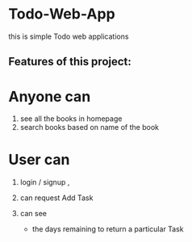 # Todo-Web-App
this is simple Todo web applications

## Features of this project:

# Anyone can

1. see all the books in homepage
2. search books based on name of the book 

# User can

1.  login / signup ,
2.  can request Add Task

4.  can see

    - the days remaining to return a particular Task
